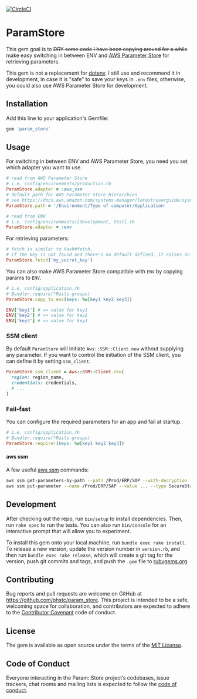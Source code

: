 [![CircleCI](https://circleci.com/gh/phstc/param_store.svg?style=svg)](https://circleci.com/gh/phstc/param_store)

# ParamStore

This gem goal is to <strike>DRY some code I have been copying around for a while</strike> make easy switching in between ENV and [AWS Parameter Store](https://docs.aws.amazon.com/systems-manager/latest/userguide/systems-manager-paramstore.html) for retrieving parameters.

This gem is not a replacement for [dotenv](https://github.com/bkeepers/dotenv). I still use and recommend it in development, in case it is "safe" to save your keys in `.env` files, otherwise, you could also use AWS Parameter Store for development.


## Installation

Add this line to your application's Gemfile:

```ruby
gem 'param_store'
```

## Usage

For switching in between ENV and AWS Parameter Store, you need you set which adapter you want to use.

```ruby
# read from AWS Parameter Store
# i.e. config/environments/production.rb
ParamStore.adapter = :aws_ssm
# default path for AWS Parameter Store Hierarchies
# see https://docs.aws.amazon.com/systems-manager/latest/userguide/sysman-paramstore-su-organize.html
ParamStore.path = '/Environment/Type of computer/Application'

# read from ENV
# i.e. config/environments/[development, test].rb
ParamStore.adapter = :env
```

For retrieving parameters:

```ruby
# fetch is similar to Hash#fetch,
# if the key is not found and there's no default defined, it raises an error
ParamStore.fetch('my_secret_key')
```

You can also make AWS Parameter Store compatible with `ENV` by copying params to `ENV`.

```ruby
# i.e. config/application.rb
# Bundler.require(*Rails.groups)
ParamStore.copy_to_env(keys: %w[key1 key2 key3])

ENV['key1'] # => value for key1
ENV['key2'] # => value for key2
ENV['key3'] # => value for key3
```

### SSM client

By default `ParamStore` will initiate `Aws::SSM::Client.new` without supplying any parameter. If you want to control the initiation of the SSM client, you can define it by setting `ssm_client`.


```ruby
ParamStore.ssm_client = Aws::SSM::Client.new(
  region: region_name,
  credentials: credentials,
  # ...
)
```

### Fail-fast

You can configure the required parameters for an app and fail at startup.

```ruby
# i.e. config/application.rb
# Bundler.require(*Rails.groups)
ParamStore.require!(keys: %w[key1 key2 key3])
```

#### aws ssm

A few useful [aws ssm](https://docs.aws.amazon.com/cli/latest/reference/ssm/index.html) commands:

```sh
aws ssm get-parameters-by-path --path /Prod/ERP/SAP --with-decryption
aws ssm put-parameter --name /Prod/ERP/SAP --value ... --type SecureString
```


## Development

After checking out the repo, run `bin/setup` to install dependencies. Then, run `rake spec` to run the tests. You can also run `bin/console` for an interactive prompt that will allow you to experiment.

To install this gem onto your local machine, run `bundle exec rake install`. To release a new version, update the version number in `version.rb`, and then run `bundle exec rake release`, which will create a git tag for the version, push git commits and tags, and push the `.gem` file to [rubygems.org](https://rubygems.org).

## Contributing

Bug reports and pull requests are welcome on GitHub at https://github.com/phstc/param_store. This project is intended to be a safe, welcoming space for collaboration, and contributors are expected to adhere to the [Contributor Covenant](http://contributor-covenant.org) code of conduct.

## License

The gem is available as open source under the terms of the [MIT License](https://opensource.org/licenses/MIT).

## Code of Conduct

Everyone interacting in the Param::Store project’s codebases, issue trackers, chat rooms and mailing lists is expected to follow the [code of conduct](https://github.com/phstc/param_store/blob/master/CODE_OF_CONDUCT.md).
